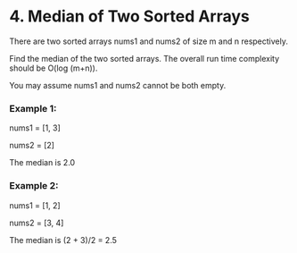 # 4. Median of Two Sorted Arrays

There are two sorted arrays nums1 and nums2 of size m and n respectively.

Find the median of the two sorted arrays. The overall run time complexity should be O(log (m+n)).

You may assume nums1 and nums2 cannot be both empty.

### Example 1:

nums1 = [1, 3]

nums2 = [2]

The median is 2.0

### Example 2:

nums1 = [1, 2]

nums2 = [3, 4]

The median is (2 + 3)/2 = 2.5
